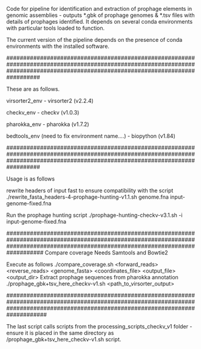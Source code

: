 Code for pipeline for identification and extraction of prophage elements in genomic assemblies - outputs *.gbk of prophage genomes & *.tsv files with details of prophages identified. It depends on several conda environments with particular tools loaded to function.

The current version of the pipeline depends on the presence of conda environments with the installed software.

##################################################################################################################################################################################

These are as follows.

virsorter2_env - virsorter2 (v2.2.4)

checkv_env - checkv (v1.0.3)

pharokka_env - pharokka (v1.7.2)

bedtools_env (need to fix environment name....) - biopython (v1.84)

##################################################################################################################################################################################

Usage is as follows

rewrite headers of input fast to ensure compatibility with the script
./rewrite_fasta_headers-4-prophage-hunting-v1.1.sh genome.fna input-genome-fixed.fna

Run the prophage hunting script
./prophage-hunting-checkv-v3.1.sh -i input-genome-fixed.fna 

###################################################################################################################################################################################
Compare coverage
Needs Samtools and Bowtie2

Execute as follows
./compare_coverage.sh <forward_reads> <reverse_reads> <genome_fasta> <coordinates_file> <output_file> <threads> <output_dir>
Extract prophage sequences from pharokka annotation
./prophage_gbk+tsv_here_checkv-v1.sh <path_to_virsorter_output>

####################################################################################################################################################################################

The last script calls scripts from the processing_scripts_checkv_v1 folder - ensure it is placed in the same directory as /prophage_gbk+tsv_here_checkv-v1.sh script.
